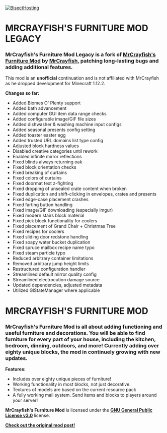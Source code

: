 [![BisectHosting](https://i.imgur.com/6AzSqYg.png)](https://bisecthosting.com/ACGaming)

# MRCRAYFISH'S FURNITURE MOD LEGACY

### **MrCrayfish's Furniture Mod Legacy** is a fork of [**MrCrayfish's Furniture Mod**](https://www.curseforge.com/minecraft/mc-mods/mrcrayfish-furniture-mod) by [**MrCrayfish**](https://www.curseforge.com/members/mrcrayfish), patching long-lasting bugs and adding additional features.

This mod is an **unofficial** continuation and is not affiliated with MrCrayfish as he dropped development for Minecraft 1.12.2.

**Changes so far:**

* Added Biomes O' Plenty support
* Added bath advancement
* Added computer GUI item data range checks
* Added configurable image/GIF file sizes
* Added dishwasher & washing machine input configs
* Added seasonal presents config setting
* Added toaster easter egg
* Added trusted URL domains list type config
* Adjusted block hardness values
* Disabled creative categories until rework
* Enabled infinite mirror reflections
* Fixed blinds always returning oak
* Fixed block orientation checks
* Fixed breaking of curtains
* Fixed colors of curtains
* Fixed doormat text z-fighting
* Fixed dropping of unsealed crate content when broken
* Fixed duplication and shift-clicking in envelopes, crates and presents
* Fixed edge-case placement crashes
* Fixed farting button handling
* Fixed image/GIF downloading (especially imgur)
* Fixed modern stairs block material
* Fixed pick block functionality for coolers
* Fixed placement of Grand Chair + Christmas Tree
* Fixed recipes for coolers
* Fixed sliding door redstone handling
* Fixed soapy water bucket duplication
* Fixed spruce mailbox recipe name typo
* Fixed steam particle typo
* Reduced arbitrary container limitations
* Removed arbitrary jump height limits
* Restructured configuration handler
* Streamlined default mirror quality config
* Streamlined electrocution damage source
* Updated dependencies, adjusted metadata
* Utilized GlStateManager where applicable

# MRCRAYFISH'S FURNITURE MOD

### **MrCrayfish's Furniture Mod** is all about adding functioning and useful furniture and decorations. You will be able to find furniture for every part of your house, including the kitchen, bedroom, dinning, outdoors, and more! Currently adding over eighty unique blocks, the mod in continuely growing with new updates.

**Features:**
* Includes over eighty unique pieces of furniture!
* Working functionality in most blocks, not just decorative.
* Textures of models are based on the current resource pack
* A fully working mail system. Send items and blocks to players around your server!

**MrCrayfish's Furniture Mod** is licensed under the [**GNU General Public License v3.0**](https://choosealicense.com/licenses/gpl-3.0) license.

[**Check out the original mod post!**](https://www.curseforge.com/minecraft/mc-mods/mrcrayfish-furniture-mod)